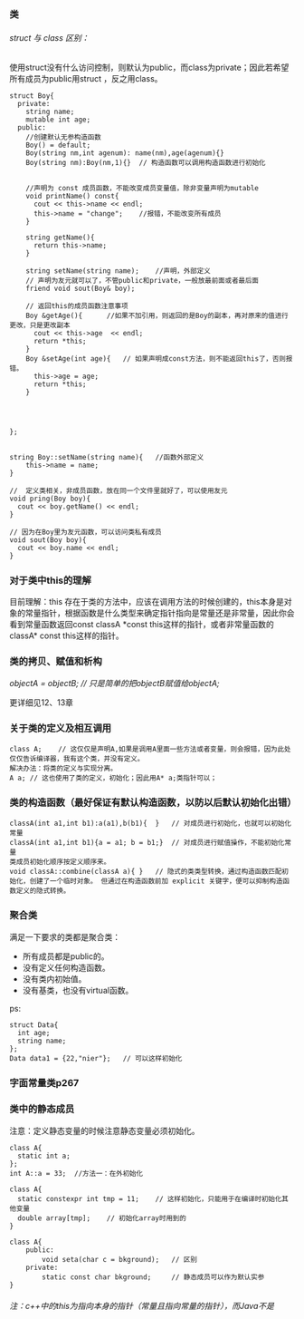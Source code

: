 ### 类

###### struct 与 class 区别：

使用struct没有什么访问控制，则默认为public，而class为private；因此若希望所有成员为public用struct ，反之用class。

```
struct Boy{
  private:
  	string name;
  	mutable int age;
  public:
    //创建默认无参构造函数
  	Boy() = default;
    Boy(string nm,int agenum): name(nm),age(agenum){}
  	Boy(string nm):Boy(nm,1){}	// 构造函数可以调用构造函数进行初始化
  	
  	
  	//声明为 const 成员函数，不能改变成员变量值，除非变量声明为mutable
  	void printName() const{	
      cout << this->name << endl;
      this->name = "change";	//报错，不能改变所有成员
  	}
  	
  	string getName(){
      return this->name;
  	}
  	
  	string setName(string name);	//声明，外部定义
  	// 声明为友元就可以了，不管public和private，一般放最前面或者最后面
  	friend void sout(Boy& boy);	
  	
  	// 返回this的成员函数注意事项
  	Boy &getAge(){		//如果不加引用，则返回的是Boy的副本，再对原来的值进行更改，只是更改副本
      cout << this->age  << endl;
      return *this;		
  	}
  	Boy &setAge(int age){	// 如果声明成const方法，则不能返回this了，否则报错。
      this->age = age;
      return *this;
  	}
  	
  	
  	
  	
};


string Boy::setName(string name){	//函数外部定义
    this->name = name;
}

//	定义类相关，非成员函数，放在同一个文件里就好了，可以使用友元
void pring(Boy boy){	
  cout << boy.getName() << endl;
}

// 因为在Boy里为友元函数，可以访问类私有成员
void sout(Boy boy){
  cout << boy.name << endl;		
}

```

### 对于类中this的理解

目前理解：this 存在于类的方法中，应该在调用方法的时候创建的，this本身是对象的常量指针，根据函数是什么类型来确定指针指向是常量还是非常量，因此你会看到常量函数返回const classA \*const this这样的指针，或者非常量函数的 classA\* const this这样的指针。



### 类的拷贝、赋值和析构

*objectA = objectB;	// 只是简单的把objectB赋值给objectA;*

更详细见12、13章

### 关于类的定义及相互调用

```
class A;	// 这仅仅是声明A,如果是调用A里面一些方法或者变量，则会报错，因为此处仅仅告诉编译器，我有这个类，并没有定义。
解决办法：将类的定义与实现分离。
A a; // 这也使用了类的定义，初始化；因此用A* a;类指针可以；
```

### 类的构造函数（最好保证有默认构造函数，以防以后默认初始化出错）

```
classA(int a1,int b1):a(a1),b(b1){	}	// 对成员进行初始化，也就可以初始化常量
classA(int a1,int b1){a = a1; b = b1;} 	// 对成员进行赋值操作，不能初始化常量
类成员初始化顺序按定义顺序来。
void classA::combine(classA a){	}	// 隐式的类类型转换，通过构造函数匹配初始化，创建了一个临时对象。 但通过在构造函数前加 explicit 关键字，便可以抑制构造函数定义的隐式转换。
```

### 聚合类

满足一下要求的类都是聚合类：



- 所有成员都是public的。
- 没有定义任何构造函数。
- 没有类内初始值。
- 没有基类，也没有virtual函数。

ps:

```
struct Data{
  int age;
  string name;
};
Data data1 = {22,"nier"};	// 可以这样初始化
```

### 字面常量类p267

### 类中的静态成员

注意：定义静态变量的时候注意静态变量必须初始化。

```
class A{
  static int a;
};
int A::a = 33;	//方法一：在外初始化
```

```
class A{
  static constexpr int tmp = 11;	// 这样初始化，只能用于在编译时初始化其他变量
  double array[tmp];	// 初始化array时用到的
}
```

```
class A{
	public:
		void seta(char c = bkground);	// 区别
	private:
		static const char bkground;		// 静态成员可以作为默认实参
}
```









###### 注：c++中的this为指向本身的指针（常量且指向常量的指针），而Java不是

